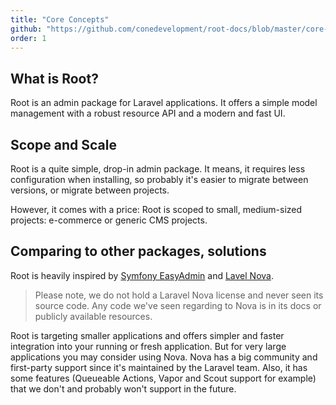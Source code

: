 ```yaml
---
title: "Core Concepts"
github: "https://github.com/conedevelopment/root-docs/blob/master/core-concepts.md"
order: 1
---
```


## What is Root?

Root is an admin package for Laravel applications. It offers a simple model management with a robust resource API and a modern and fast UI.

## Scope and Scale

Root is a quite simple, drop-in admin package. It means, it requires less configuration when installing, so probably it's easier to migrate between versions, or migrate between projects.

However, it comes with a price: Root is scoped to small, medium-sized projects: e-commerce or generic CMS projects.

## Comparing to other packages, solutions

Root is heavily inspired by [Symfony EasyAdmin](https://symfony.com/bundles/EasyAdminBundle/current/index.html) and [Lavel Nova](https://nova.laravel.com/).

> Please note, we do not hold a Laravel Nova license and never seen its source code. Any code we've seen regarding to Nova is in its docs or publicly available resources.

Root is targeting smaller applications and offers simpler and faster integration into your running or fresh application. But for very large applications you may consider using Nova. Nova has a big community and first-party support since it's maintained by the Laravel team. Also, it has some features (Queueable Actions, Vapor and Scout support for example) that we don't and probably won't support in the future.

